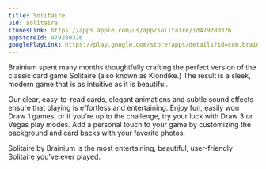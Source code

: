 ```yaml
---
title: Solitaire
uid: solitaire
itunesLink: https://apps.apple.com/us/app/solitaire/id479280326
appStoreId: 479280326
googlePlayLink: https://play.google.com/store/apps/details?id=com.brainium.solitairefree&hl=en
---
```


Brainium spent many months thoughtfully crafting the perfect version of the classic card game Solitaire (also known as Klondike.) The result is a sleek, modern game that is as intuitive as it is beautiful.

Our clear, easy-to-read cards, elegant animations and subtle sound effects ensure that playing is effortless and entertaining. Enjoy fun, easily won Draw 1 games, or if you're up to the challenge, try your luck with Draw 3 or Vegas play modes. Add a personal touch to your game by customizing the background and card backs with your favorite photos.

Solitaire by Brainium is the most entertaining, beautiful, user-friendly Solitaire you've ever played.
